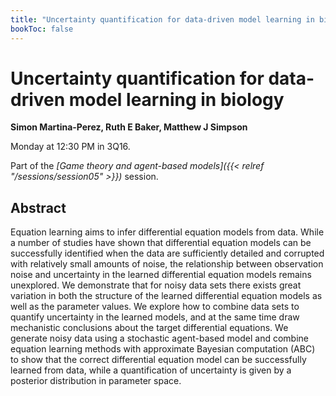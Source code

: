```yaml
---
title: "Uncertainty quantification for data-driven model learning in biology"
bookToc: false
---
```


# Uncertainty quantification for data-driven model learning in biology

**Simon Martina-Perez, Ruth E Baker, Matthew J Simpson**

Monday at 12:30 PM in 3Q16.

Part of the *[Game theory and agent-based models]({{< relref "/sessions/session05" >}})* session.

## Abstract

Equation learning aims to infer differential equation models from data. While a number of studies have shown that differential equation models can be successfully identified when the data are sufficiently detailed and corrupted with relatively small amounts of noise, the relationship between observation noise and uncertainty in the learned differential equation models remains unexplored. We demonstrate that for noisy data sets there exists great variation in both the structure of the learned differential equation models as well as the parameter values. We explore how to combine data sets to quantify uncertainty in the learned models, and at the same time draw mechanistic conclusions about the target differential equations. We generate noisy data using a stochastic agent-based model and combine equation learning methods with approximate Bayesian computation (ABC) to show that the correct differential equation model can be successfully learned from data, while a quantification of uncertainty is given by a posterior distribution in parameter space.


